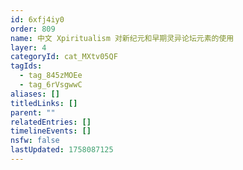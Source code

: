 ```yaml
---
id: 6xfj4iy0
order: 809
name: 中文 Xpiritualism 对新纪元和早期灵异论坛元素的使用
layer: 4
categoryId: cat_MXtv05QF
tagIds:
  - tag_845zMOEe
  - tag_6rVsgwwC
aliases: []
titledLinks: []
parent: ""
relatedEntries: []
timelineEvents: []
nsfw: false
lastUpdated: 1758087125
---
```


